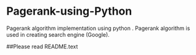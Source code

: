 # Pagerank-using-Python
Pagerank algorithm implementation using python . Pagerank algorithm is used in creating search engine (Google).

##Please read README.text
